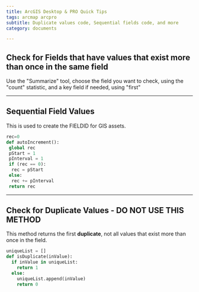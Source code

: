 ```yaml
---
title: ArcGIS Desktop & PRO Quick Tips
tags: arcmap arcpro
subtitle: Duplicate values code, Sequential fields code, and more
category: documents

---
```


## Check for Fields that have values that exist more than once in the same field

Use the "Summarize" tool, choose the field you want to check, using the "count" statistic, and a key field if needed, using "first"

---

## Sequential Field Values
This is used to create the FIELDID for GIS assets. 

```python
rec=0 
def autoIncrement(): 
 global rec 
 pStart = 1  
 pInterval = 1 
 if (rec == 0):  
  rec = pStart  
 else:  
  rec += pInterval  
 return rec
```

---

## Check for Duplicate Values - DO NOT USE THIS METHOD

This method returns the first **duplicate**, not all values that exist more than once in the field.

```python
uniqueList = []
def isDuplicate(inValue):
  if inValue in uniqueList:
    return 1
  else:
    uniqueList.append(inValue)
    return 0
```
